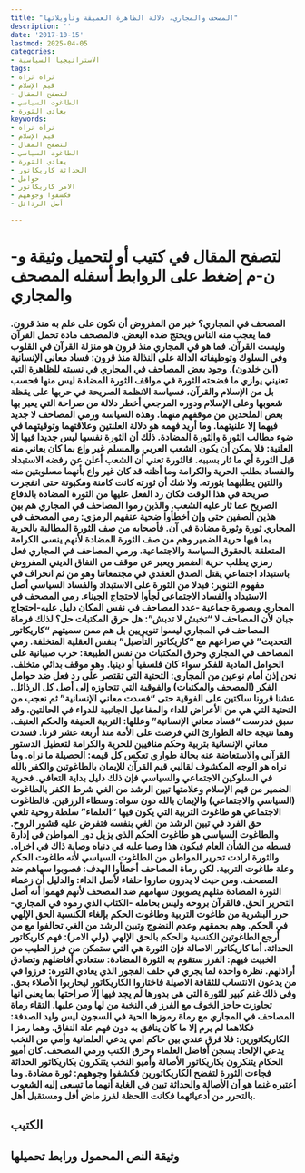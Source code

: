 ```yaml
---
title: "المصحف والمجاري، دلالة الظاهرة العميقة وتأويلاتها"
description: ''
date: '2017-10-15'
lastmod: 2025-04-05
categories:
- الاستراتيجيا السياسية
tags:
- نراه نراه
- قيم الإسلام
- لتصفح المقال
- الطاغوت السياسي
- يعادي الثورة
keywords:
- نراه نراه
- قيم الإسلام
- لتصفح المقال
- الطاغوت السياسي
- يعادي الثورة
- الحداثة كاريكاتور
- حوامل
- الامر كاريكاتور
- فكشفوا وجوههم
- أصل الرذائل

---
```

# **لتصفح المقال في كتيب أو لتحميل وثيقة و-ن-م إضغط على الروابط أسفله** **المصحف والمجاري**

### المصحف في المجاري؟ خبر من المفروض أن نكون على علم به منذ قرون. فما يعجب منه الناس ويحتج ضده البعض. فالمصحف مادة تحمل القرآن وليست القرآن. فما هو في المجاري منذ قرون هو منزلة القرآن في القلوب وفي السلوك وتوظيفاته الدالة على النذالة منذ قرون: فساد معاني الإنسانية (ابن خلدون). وجود بعض المصاحف في المجاري في نسبته للظاهرة التي تعنيني يوازي ما فضحته الثورة في مواقف الثورة المضادة ليس منها فحسب بل من الإسلام والقرآن، فسياسة الانظمة الصريحة في حربها على يقظة شعوبها وعلى الإسلام ودوره المرجعي أخطر دلالة من صراحة التي يعبر بها بعض الملحدين من موقفهم منهما. وهذه السياسة ورمي المصاحف لا جديد فيهما إلا علنيتهما. وما أريد فهمه هو دلالة العلنتين وعلاقتهما وتوقيتهما في ضوء مطالب الثورة والثورة المضادة. ذلك أن الثورة نفسها ليس جديدا فيها إلا العلنية: فلا يمكن أن يكون الشعب العربي والمسلم غير واع بما كان يعاني منه قبل الثورة أي ما ثار بسببه. فالثورة تعني أن الشعب أعلن عن رفضه الاستبداد والفساد بطلب الحرية والكرامة وما أظنه قد كان غير واع بأنهما مسلوبتين منه واللتين يطلبهما بثورته. ولا شك أن ثورته كانت كامنة ومكبوتة حتى انفجرت صريحة في هذا الوقت فكان رد الفعل عليها من الثورة المضادة بالدفاع الصريح عما ثار عليه الشعب. والذين رموا المصاحف في المجاري هم بين هذين الصفين حتى وإن أخطأوا ضحية عنفهم الرمزي: رمي المصحف في المجاري ثورة وثورة مضادة في آن. فأصحابه من صف الثورة المطالبة بالحرية بما فيها حرية الضمير وهم من صف الثورة المضادة لأنهم ينسى الكرامة المتعلقة بالحقوق السياسة والاجتماعية. ورمي المصاحف في المجاري فعل رمزي يطلب حرية الضمير ويعبر عن موقف من النفاق الديني المفروض باستبداد اجتماعي يقتل الصدق العقدي في مجتمعاتنا وهو من ثم انحراف في مفهوم التنوير: فبدلا من الثورة على الاستبداد والفساد السياسي أصل الاستبداد والفساد الاجتماعي لجأوا لاحتجاج الجبناء. رمي المصحف في المجاري وبصورة جماعية -عدد المصاحف في نفس المكان دليل عليه-احتجاج جبان لأن المصاحف لا “تخبش لا تدبش”: هل حرق المكتبات حل؟ لذلك فرماة المصاحف في المجاري ليسوا تنويريين بل هم ممن سميتهم “كاريكاتور التحديث” في صراعهم مع “كاريكاتور التأصيل” بنفس العقلية المتخلفة. رمي المصاحف في المجاري وحرق المكتبات من نفس الطبيعة: حرب صبيانية على الحوامل المادية للفكر سواء كان فلسفيا أو دينيا. وهو موقف بدائي متخلف. نحن إذن أمام نوعين من المجاري: التحتية التي تقتصر على رد فعل ضد حوامل الفكر (المصحف والمكتبات) والفوقية التي تتجاوزه إلى أصل كل الرذائل. عشنا قرونا ساكتين على الفوقية حتى “فسدت معاني الإنسانية” ثم نعجب من التحتية التي هي من الأعراض للداء والمفاعيل الجانبية للدواء في الحالتين. وقد سبق فدرست “فساد معاني الإنسانية” وعللها: التربية العنيفة والحكم العنيف. وهما نتيجة حالة الطوارئ التي فرضت على الأمة منذ أربعة عشر قرنا. فسدت معاني الإنسانية بتربية وحكم منافيين للحرية والكرامة لتعطيل الدستور القرآني والاستعاضة عنه بحالة طواري تعكس كل قيمه: الحصيلة ما نراه. وما نراه هو الوجه المكشوف لقالبي قيم القرآن للإيمان بالطاغوتين والكفر بالله في السلوكين الاجتماعي والسياسي فإن ذلك دليل بداية التعافي. فحرية الضمير من قيم الإسلام وعلامتها تبين الرشد من الغي شرط الكفر بالطاغوت (السياسي والاجتماعي) والإيمان بالله دون سواه: وسطاء الرزقين. فالطاغوت الاجتماعي هو طاغوت التربية التي يكون فيها “العلماء” سلطة روحية تلغي حق الفرد في تبين الرشد من الغي بنفسه فتفرض عليه قشور الروح. والطاغوت السياسي هو طاغوت الحكم الذي يزيل دور المواطن في إدارة قسطه من الشأن العام فيكون هذا وصيا عليه في دنياه وصاية ذاك في اخراه. والثورة ارادت تحرير المواطن من الطاغوت السياسي لأنه طاغوت الحكم وعلة طاغوت التربية. لكن رماة المصاحف أخطأوا الهدف: فصوبوا سهاهم ضد المصحف. ومن حيث لا يدرون صاروا حلفاء لأصل الداء: والدليل أن زعماء الثورة المضادة مثلهم يصوبون سهامهم ضد المصحف لأنهم فهموا أنه أصل التحرير الحق. فالقرآن بروحه وليس بحامله -الكتاب الذي رموه في المجاري-حرر البشرية من طاغوت التربية وطاغوت الحكم بإلغاء الكنسية الحق الإلهي في الحكم. وهم بحمقهم وعدم النضوج وتبين الرشد من الغي تحالفوا مع من أرجع الطاغوتين الكنسية والحكم بالحق الإلهي (ولي الامر): فهم كاريكاتور الحداثة. أما كاريكاتور الاصالة فإن الثورة هي التي ستمكن من فرز الطيب من الخبيث فيهم: الفرز ستقوم به الثورة المضادة: ستعادي أفاضلهم وتصادق أراذلهم. نظرة واحدة لما يجري في حلف الفجور الذي يعادي الثورة: فرزوا في من يدعون الانتساب للثقافة الاصيلة فاختاروا الكاريكاتور ليحاربوا الأصلاء بحق. وفي ذلك غنم كبير للثورة التي هي بدورها لم يجد فيها إلا صراحتها بما يعني انها تجاوزت حاجز الخوف مع الفرز في النخبة من لها ومن عليها. التقاء رماة المصاحف في المجاري مع رماة رموزها الحية في السجون ليس وليد الصدفة: فكلاهما لم يرم إلا ما كان ينافق به دون فهم علة النفاق. وهما رمز ا الكاريكاتورين: فلا فرق عندي بين حاكم امي يدعي العلمانية وأمي من النخب يدعي الإلحاد بسجن أفاضل العلماء وحرق الكتب ورمي المصحف. كان أميو الحكام يتنكرون بكاريكاتور الأصالة وأميو النخب يتنكرون بكاريكاتور الحداثة فجاءت الثورة لتفضح الكاريكاتورين فكشفوا وجوههم: ثورة مضادة. وما أعتبره غنما هو أن الأصالة والحداثة تبين في الغاية أنهما ما تسعى إليه الشعوب بالتحرر من أدعيائهما فكانت اللحظة لفرز ماض أفل ومستقبل أهل.

## الكتيب

## وثيقة النص المحمول ورابط تحميلها

###
